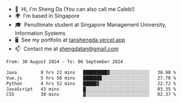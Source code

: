 <!---
tan-sd/tan-sd is a ✨ special ✨ repository because its `README.md` (this file) appears on your GitHub profile.
You can click the Preview link to take a look at your changes.
--->
- 👋  Hi, I'm Sheng Da (You can also call me Caleb!)
- 🌍  I'm based in Singapore
- 🎓  Penultimate student at Singapore Management University, Information Systems
- 🖥️  See my portfolio at [tanshengda.vercel.app](https://tanshengda.vercel.app/)
- 📫  Contact me at [shengdatan@gmail.com](mailto:shengdatan@gmail.com)

<!--START_SECTION:waka-->

```txt
From: 30 August 2024 - To: 06 September 2024

Java         8 hrs 22 mins   █████████▓░░░░░░░░░░░░░░░   38.98 %
Vue.js       5 hrs 58 mins   ███████░░░░░░░░░░░░░░░░░░   27.78 %
Python       4 hrs 52 mins   █████▓░░░░░░░░░░░░░░░░░░░   22.72 %
JavaScript   43 mins         █░░░░░░░░░░░░░░░░░░░░░░░░   03.35 %
CSS          30 mins         ▓░░░░░░░░░░░░░░░░░░░░░░░░   02.37 %
```

<!--END_SECTION:waka-->
